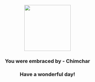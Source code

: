 <p align="center">
    <img src="https://raw.githubusercontent.com/PokeAPI/sprites/master/sprites/pokemon/390.png" width="150" height="150">
</p>
<h3 align="center">You were embraced by - <b>Chimchar</b></h3>
<h3 align="center">Have a wonderful day!</h3>
